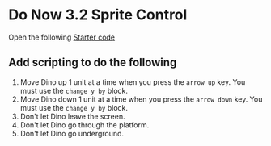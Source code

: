 # Do Now 3.2 Sprite Control

Open the following [Starter code](https://snap.berkeley.edu/snap/snap.html#present:Username=andrewspiece&ProjectName=Do_Now%203.2_Starter)

## Add scripting to do the following

1. Move Dino up 1 unit at a time when you press the `arrow up` key. You must use the `change y by` block.
2. Move Dino down 1 unit at a time when you press the `arrow down` key. You must use the `change y by` block.
3. Don't let Dino leave the screen.
4. Don't let Dino go through the platform.
5. Don't let Dino go underground.
